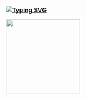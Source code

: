 ### [![Typing SVG](https://readme-typing-svg.demolab.com?font=Anta&size=30&duration=2000&pause=1000&color=36BFF7&background=54FF4C00&multiline=true&random=false&width=530&lines=Hi+%F0%9F%91%8B+this+is+ALbirdEX's+GitHub+profile)](https://git.io/typing-svg)
<div id="header">
  <img src="https://i.giphy.com/media/v1.Y2lkPTc5MGI3NjExMHYyN3ViOGlzNWZmcnNleXR6Ynd6a25wNGE3eHV0aGt1ZTlsNWJweCZlcD12MV9pbnRlcm5hbF9naWZfYnlfaWQmY3Q9Zw/bAQH7WXKqtIBrPs7sR/giphy.gif" width="200"/>
</div>

<!--
**ALbirdEX/ALbirdEX** is a ✨ _special_ ✨ repository because its `README.md` (this file) appears on your GitHub profile.

Here are some ideas to get you started:

- 🔭 I’m currently working on ...
- 🌱 I’m currently learning ...
- 👯 I’m looking to collaborate on ...
- 🤔 I’m looking for help with ...
- 💬 Ask me about ...
- 📫 How to reach me: ...
- 😄 Pronouns: ...
- ⚡ Fun fact: ...
-->
